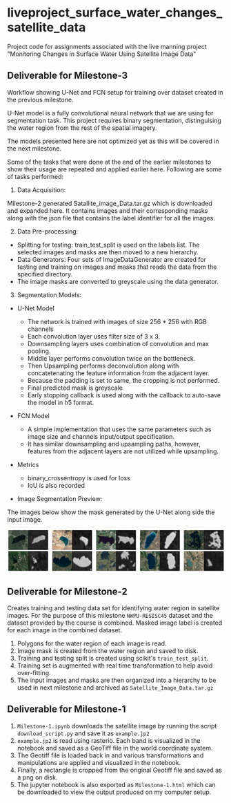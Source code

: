 # liveproject_surface_water_changes_satellite_data
Project code for assignments associated with the live manning project "Monitoring Changes in Surface Water Using Satellite Image Data"

## Deliverable for Milestone-3

Workflow showing U-Net and FCN setup for training over dataset created in the previous milestone.

U-Net model is a fully convolutional neural network that we are using for segmentation task. This project requires binary segmentation, distinguising the water region from the rest of the spatial imagery.

The models presented here are not optimized yet as this will be covered in the next milestone.

Some of the tasks that were done at the end of the earlier milestones to show their usage are repeated and applied earlier here. Following are some of tasks performed:

1. Data Acquisition:

  Milestone-2 generated Satallite_image_Data.tar.gz which is downloaded and expanded here. It contains images and their corresponding masks along with the json file that contains the label identifier for all the images.

2. Data Pre-processing:

  * Splitting for testing: train_test_split is used on the labels list. The selected images and masks are then moved to a new hierarchy.
  * Data Generators: Four sets of ImageDataGenerator are created for testing and training on images and masks that reads the data from the specified directory.
  * The image masks are converted to greyscale using the data generator.


3. Segmentation Models:

* U-Net Model

  * The network is trained with images of size 256 * 256 with RGB channels
  * Each convolution layer uses filter size of 3 x 3.
  * Downsampling layers uses combination of convolution and max pooling.
  * Middle layer performs convolution twice on the bottleneck.
  * Then Upsampling performs deconvolution along with  concatetenating the feature information from the adjacent layer.
  * Because the padding is set to same, the cropping is not   performed.
  * Final predicted mask is greyscale
  * Early stopping callback is used along with the callback to auto-save the model in h5 format.


* FCN Model

  * A simple implementation that uses the same parameters such as image size and channels input/output specification.
  * It has similar downsampling and upsampling paths, however, features from the adjacent layers are not utilized while upsampling.


* Metrics

  * binary_crossentropy is used for loss
  * IoU is also recorded

* Image Segmentation Preview:

The images below show the mask generated by the U-Net along side the input image.

![Image Segmentation](https://github.com/ambreen2006/liveproject_surface_water_changes_satellite_data/blob/master/Milestone-3/Resources/test_segmentation.png)


## Deliverable for Milestone-2

Creates training and testing data set for identifying water region in satellite images. For the purpose of this milestone `NWPU-RESISC45` dataset and the dataset provided by the course is combined. Masked image label is created for each image in the combined dataset.

1. Polygons for the water region of each image is read.
2. Image mask is created from the water region and saved to disk.
3. Training and testing split is created using scikit's `train_test_split`.
4. Training set is augmented with real time transformation to help avoid over-fitting.
5. The input images and masks are then organized into a hierarchy to be used in next milestone and archived as `Satellite_Image_Data.tar.gz`

## Deliverable for Milestone-1

1. `Milestone-1.ipynb` downloads the satellite image by running the script `download_script.py` and save it as `example.jp2`
2. `example.jp2` is read using rasterio. Each band is visualized in the notebook and saved as a GeoTiff file in the world coordinate system.
3. The Geotiff file is loaded back in and various transformations and manipulations are applied and visualized in the notebook.
4. Finally, a rectangle is cropped from the original Geotiff file and saved as a png on disk.
5. The jupyter notebook is also exported as `Milestone-1.html` which can be downloaded to view the output produced on my computer setup.

